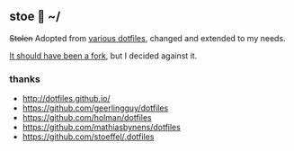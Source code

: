 ## stoe :green_heart: ~/

~~Stolen~~ Adopted from [various dotfiles](#thanks), changed and extended to my needs.

[It should have been a fork](https://zachholman.com/2010/08/dotfiles-are-meant-to-be-forked/ "Dotfiles Are Meant to Be Forked"), but I decided against it.

### thanks

- http://dotfiles.github.io/
- https://github.com/geerlingguy/dotfiles
- https://github.com/holman/dotfiles
- https://github.com/mathiasbynens/dotfiles
- https://github.com/stoeffel/.dotfiles
